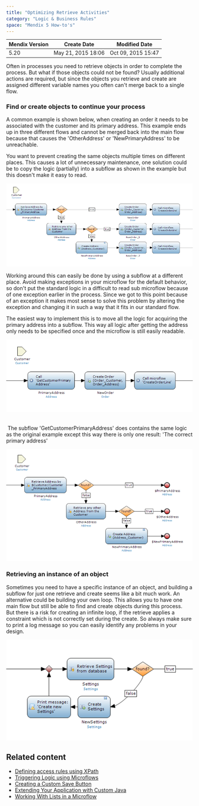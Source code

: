 ```yaml
---
title: "Optimizing Retrieve Activities"
category: "Logic & Business Rules"
space: "Mendix 5 How-to's"
---
```

<table><thead><tr><th class="confluenceTh">Mendix Version</th><th class="confluenceTh">Create Date</th><th colspan="1" class="confluenceTh">Modified Date</th></tr></thead><tbody><tr><td class="confluenceTd">5.20</td><td class="confluenceTd">May 21, 2015 18:06</td><td colspan="1" class="confluenceTd">Oct 09, 2015 15:47</td></tr></tbody></table>



Often in processes you need to retrieve objects in order to complete the process. But what if those objects could not be found? Usually additional actions are required, but since the objects you retrieve and create are assigned different variable names you often can't merge back to a single flow.

### Find or create objects to continue your process

A common example is shown below, when creating an order it needs to be associated with the customer and its primary address. This example ends up in three different flows and cannot be merged back into the main flow because that causes the 'OtherAddress' or 'NewPrimaryAddress' to be unreachable. 

You want to prevent creating the same objects multiple times on different places. This causes a lot of unnecessary maintenance, one solution could be to copy the logic (partially) into a subflow as shown in the example but this doesn't make it easy to read. 

[![](attachments/13566064/14385385.png)](https://esus1.mendixcloud.com/file?fileID=12&thumb=false)

Working around this can easily be done by using a subflow at a different place. Avoid making exceptions in your microflow for the default behavior, so don't put the standard logic in a difficult to read sub microflow because of one exception earlier in the process. Since we got to this point because of an exception it makes most sense to solve this problem by altering the exception and changing it in such a way that it fits in our standard flow.

The easiest way to implement this is to move all the logic for acquiring the primary address into a subflow. This way all logic after getting the address only needs to be specified once and the microflow is still easily readable. 

[![](attachments/13566064/14385386.png)](https://esus1.mendixcloud.com/file?fileID=11&thumb=false)  

 The subflow 'GetCustomerPrimaryAddress' does contains the same logic as the original example except this way there is only one result: 'The correct primary address'

[![](attachments/13566064/14385387.png)](https://esus1.mendixcloud.com/file?fileID=11&thumb=false)

### Retrieving an instance of an object

Sometimes you need to have a specific instance of an object, and building a subflow for just one retrieve and create seems like a bit much work. An alternative could be building your own loop. This allows you to have one main flow but still be able to find and create objects during this process. 
But there is a risk for creating an infinite loop, if the retrieve applies a constraint which is not correctly set during the create. So always make sure to print a log message so you can easily identify any problems in your design.

![](attachments/13566064/14385388.png)

## Related content

*   [Defining access rules using XPath](Defining+access+rules+using+XPath)
*   [Triggering Logic using Microflows](Triggering+Logic+using+Microflows)
*   [Creating a Custom Save Button](Creating+a+Custom+Save+Button)
*   [Extending Your Application with Custom Java](Extending+Your+Application+with+Custom+Java)
*   [Working With Lists in a Microflow](Working+With+Lists+in+a+Microflow)
